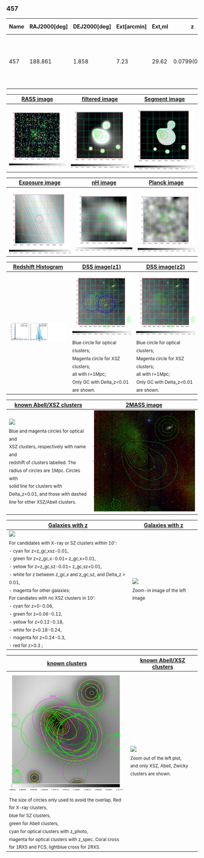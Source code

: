 <div STYLE="page-break-after: always;"></div>

### 457

|Name|RAJ2000[deg]|DEJ2000[deg] |Ext[arcmin]| Ext,ml | z | z_src| C|GC(XSZ,Delta_z<0.01)| GC(OPT,Delta_z<0.01)|GC| R_sig[arcmin] | R500[arcmin] | R500[Mpc]| CRsig[c/s] | CR500[c/s] |L500[1E44 erg/s]|F500[1E-12 erg/s/cm^2]| M500[1E14 Msun]|Tx[keV]|Cnt_sig|Beta|Rc[arcmin]|Comment|Alias|
|---|---|---|---|---|---|------|---|--------|---------|----------|---|---|---|---|---|---|---|---|---|---|---|---|---|---|
|457| 188.861| 1.858| 7.23| 29.62| 0.0799(0.005)| z1, z_xsz| B| F20| N| A, F20, L03, N, W| 36.145| 9.444| 0.855| 0.281(0.089)| 0.251(0.080)| 0.759(0.259)| 4.817(1.646)| 1.92(0.33)| 3.28(0.36)| 137.8| 0.750(-0.093+0.127)| 10.129(-1.869+2.193)| An X-ray cluster with $z$ = 0.0792 and offset = 0.67 Mpc(7.37 arcmin),| t360|

|[RASS image](../image/457/457_img.pdf)|[filtered image](../image/457/457_fil.pdf)|[Segment image](../image/457/457_seg.pdf)|
|-------------------|--------------------|-------------------|
| <img src="../image/457/457_img.png" width="300">  | <img src="../image/457/457_fil.png" width="300">   | <img src="../image/457/457_seg.png" width="300">  |

|[Exposure image](../image/457/457_mex.pdf)| [nH image](../image/457/457_nh.pdf)| [Planck image](../image/457/457_p.pdf)|
|-------------------|--------------------|-------------------|
|<img src="../image/457/457_mex.png" width="300">   | <img src="../image/457/457_nh.png" width="300">    | <img src="../image/457/457_p.png" width="300"> |

|[Redshift Histogram](../image/457/457_zg.pdf) | [DSS image(z1)](../image/457/457_dss_z1.pdf)      |  [DSS image(z2)](../image/457/457_dss_z2.pdf)    |
|-------------------|--------------------|-------------------|
|<img src="../image/457/457_zg.png" width="300"> |<img src="../image/457/457_dss_z1.png" width="300"> <sub><br>Blue circle for optical clusters; <br>Magenta circle for XSZ clusters; <br>all with r=1Mpc; <br>Only GC with Delta_z<0.01 are shown. </sub>| <img src="../image/457/457_dss_z2.png" width="300"><sub><br>Blue circle for optical clusters; <br>Magenta circle for XSZ clusters; <br>all with r=1Mpc; <br>Only GC with Delta_z<0.01 are shown. </sub> |

|[known Abell/XSZ clusters](../image/457/457_m.pdf) | [2MASS image](../image/457/457_2mass.pdf)      |
|-------------------|-------------------|
|<img src=../image/457/457_m.png width="300"> <br><sub>Blue and magenta circles for optical and <br>XSZ clusters, respectively with name and <br>redshift of clusters labelled. The <br>radius of circles are 1Mpc. Circles with <br>solid line for clusters with <br>Delta_z<0.01, and those with dashed <br>line for other XSZ/Abell clusters.        </sub>|<img src="../image/457/457_2mass.png" width="300">  |

|[Galaxies with z](../image/457/457_opt_ned.pdf) |[Galaxies with z](../image/457/457_opt_ned_zoom.pdf) |
|-------------------|-------------------|
| <img src=../image/457/457_opt_ned.png width="300"> <br><sub> For candidates with X-ray or SZ clusters within 10': <br> - cyan for z<z_gc,xsz-0.01, <br> - green for z=z_gc,x-0.01~ z_gc,x+0.01, <br> - yellow for z=z_gc,sz-0.01~ z_gc,sz+0.01, <br> - white for z between z_gc,x and z_gc,sz, and Delta_z > 0.01, <br> - magenta for other galaxies; <br>For candiates with no XSZ clusters in 10': <br> - cyan for z=0-0.06, <br> - green for z=0.06-0.12, <br> - yellow for z=0.12-0.18, <br> - white for z=0.18-0.24, <br> - magenta for z=0.24-0.3, <br> - red for z>0.3 ;  </sub>|<img src=../image/457/457_opt_ned_zoom.png width="300">  <br><sub> Zoom-in image of the left image</sub>|

|[known clusters](../image/457/457_gc.pdf) |[known Abell/XSZ clusters](../image/457/457_gc_large.pdf) |
|-------------------|-------------------|
| <img src=../image/457/457_gc.png width="300"> <br><sub> The size of circles only used to avoid the overlap. Red for X-ray clusters, <br> blue for SZ clusters, <br> green for Abell clusters, <br> cyan for optical clusters with z_photo, <br> magenta for optical clusters with z_spec. Coral cross for 1RXS and FCS, lightblue cross for 2RXS. </sub>|<img src=../image/457/457_gc_large.png width="300"> <br><sub> Zoom out of the left plot, <br> and only XSZ, Abell, Zwicky clusters are shown. </sub> |




